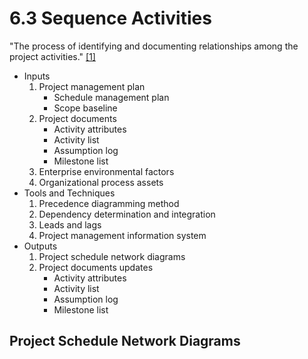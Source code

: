 # 6.3 Sequence Activities

"The process of identifying and documenting relationships among the project
activities." [[1]](../home.md#references)

- Inputs
  1. Project management plan
     - Schedule management plan
     - Scope baseline
  2. Project documents
     - Activity attributes
     - Activity list
     - Assumption log
     - Milestone list
  3. Enterprise environmental factors
  4. Organizational process assets
- Tools and Techniques
  1. Precedence diagramming method
  2. Dependency determination and integration
  3. Leads and lags
  4. Project management information system
- Outputs
  1. Project schedule network diagrams
  2. Project documents updates
     - Activity attributes
     - Activity list
     - Assumption log
     - Milestone list

## Project Schedule Network Diagrams
